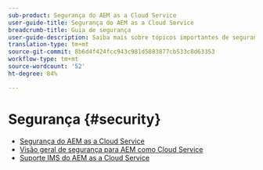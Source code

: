 ```yaml
---
sub-product: Segurança do AEM as a Cloud Service
user-guide-title: Segurança do AEM as a Cloud Service
breadcrumb-title: Guia de segurança
user-guide-description: Saiba mais sobre tópicos importantes de segurança relacionados ao Experience Manager as a Cloud Service.
translation-type: tm+mt
source-git-commit: 8b6d4f424fcc943c981d5883877cb533c8d63353
workflow-type: tm+mt
source-wordcount: '52'
ht-degree: 84%

---
```



# Segurança {#security}

+ [Segurança do AEM as a Cloud Service](/help/security/home.md)
+ [Visão geral de segurança para AEM como Cloud Service](/help/security/cloud-service-security-overview.md)
+ [Suporte IMS do AEM as a Cloud Service](ims-support.md)
